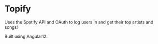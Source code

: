 # Topify

Uses the Spotify API and OAuth to log users in and get their top artists and songs!

Built using Angular12. 
